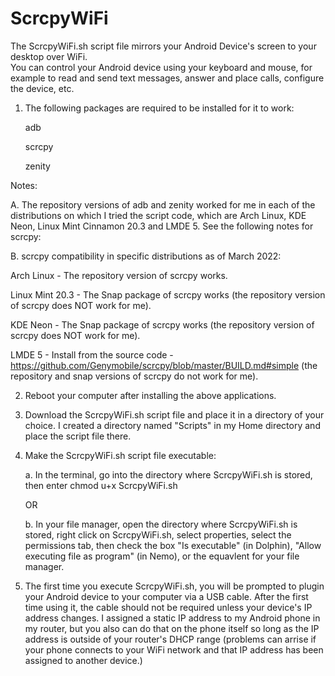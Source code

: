 # ScrcpyWiFi

The ScrcpyWiFi.sh script file mirrors your Android Device's screen to your desktop over WiFi.  
You can control your Android device using your keyboard and mouse, for example to read and send text messages, 
answer and place calls, configure the device, etc.


1.  The following packages are required to be installed for it to work:

    adb
    
    scrcpy
    
    zenity

Notes:

A.  The repository versions of adb and zenity worked for me in each of the distributions on which I tried the script code, which are Arch Linux, KDE Neon, Linux Mint Cinnamon 20.3 and LMDE 5.  See the following notes for scrcpy:

B.  scrcpy compatibility in specific distributions as of March 2022:

Arch Linux - The repository version of scrcpy works.

Linux Mint 20.3 -  The Snap package of scrcpy works (the repository version of scrcpy does NOT work for me).

KDE Neon -  The Snap package of scrcpy works (the repository version of scrcpy does NOT work for me).

LMDE 5 - Install from the source code - https://github.com/Genymobile/scrcpy/blob/master/BUILD.md#simple 
(the repository and snap versions of scrcpy do not work for me).


2.  Reboot your computer after installing the above applications.


3.  Download the ScrcpyWiFi.sh script file and place it in a directory of your choice.  I created a directory named "Scripts" in my Home directory and place the script file there.


4.  Make the ScrcpyWiFi.sh script file executable:

    a.  In the terminal, go into the directory where ScrcpyWiFi.sh is stored, then enter chmod u+x ScrcpyWiFi.sh
    
    OR
    
    b.  In your file manager, open the directory where ScrcpyWiFi.sh is stored, right click on ScrcpyWiFi.sh, select properties, select the permissions tab, then check the box "Is executable" (in Dolphin), "Allow executing file as program" (in Nemo), or the equavlent for your file manager.


5.  The first time you execute ScrcpyWiFi.sh, you will be prompted to plugin your Android device to your computer via a USB cable. After the first time using it, the cable should not be required unless your device's IP address changes.  I assigned a static IP address to my Android phone in my router, but you also can do that on the phone itself so long as the IP address is outside of your router's DHCP range (problems can arrise if your phone connects to your WiFi network and that IP address has been assigned to another device.)
